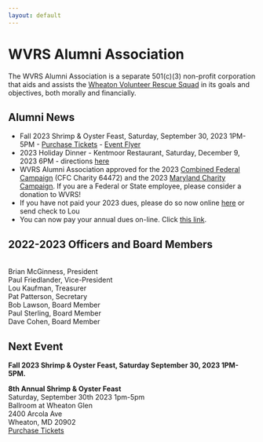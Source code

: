```yaml
---
layout: default
---
```


<h1 class="sr-only">WVRS Alumni Association</h1>
<p>The WVRS Alumni Association is a separate 501(c)(3) non-profit corporation that aids and assists the <a href="https://wvrs.org" target="_blank">Wheaton Volunteer Rescue Squad</a> in its goals and objectives, both morally and financially.</p>

<h2 class="h4">Alumni News</h2>
<ul>
<li>Fall 2023 Shrimp & Oyster Feast, Saturday, September 30, 2023 1PM-5PM - <a href="{{ '/events/2023-shrimp-and-oyster' | relative_url }}">Purchase Tickets</a> - <a href="{{ '/assets/files/2023_Shrimp_Oyster_Feast_Flyer.pdf' | relative_url }}" target="_blank">Event Flyer</a></li>
<li>2023 Holiday Dinner - Kentmoor Restaurant, Saturday, December 9, 2023 6PM - directions <a href="https://www.google.com/maps/place/Kentmorr+Restaurant+an+Atlas+Brew+Works+Outpost/@38.91517,-76.3640964,15z/data=!4m2!3m1!1s0x0:0x96e5cac66cce8d17?sa=X&ved=2ahUKEwi9mM7-gMz-AhX5SGwGHU5CAIoQ_BJ6BAh6EAg">here</a></li>
<li>WVRS Alumni Association approved for the 2023 <a href="https://cfcgiving.opm.gov/welcome">Combined Federal Campaign</a> (CFC Charity 64472) and the 2023 <a href="https://mcc.maryland.gov/">Maryland Charity Campaign</a>. If you are a Federal or State employee, please consider a donation to WVRS!</li>
<li>If you have not paid your 2023 dues, please do so now online <a href="{{ '/member-dues/' | relative_url }}">here</a> or send check to Lou</li>
<li>You can now pay your annual dues on-line.  Click <a href="{{ '/member-dues/' | relative_url }}">this link</a>.</li>
</ul>

<h2 class="h4">2022-2023 Officers and Board Members</h2>
<br />Brian McGinness, President
<br />Paul Friedlander, Vice-President
<br />Lou Kaufman, Treasurer
<br />Pat Patterson, Secretary
<br />Bob Lawson, Board Member
<br />Paul Sterling, Board Member
<br />Dave Cohen, Board Member

<h2 class="h4">Next Event</h2>
<p><strong>Fall 2023 Shrimp & Oyster Feast, Saturday September 30, 2023 1PM-5PM.</strong>
<p><strong>8th Annual Shrimp & Oyster Feast</strong>
<br />Saturday, September 30th 2023 1pm-5pm
<br />Ballroom at Wheaton Glen
<br />2400 Arcola Ave
<br />Wheaton, MD 20902
<br /><a href="{{ '/events/2023-shrimp-and-oyster' | relative_url }}">Purchase Tickets</a></p>
<br />
